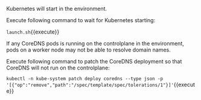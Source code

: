 Kubernetes will start in the environment.

Execute following command to wait for Kubernetes starting:

`launch.sh`{{execute}}

If any CoreDNS pods is running on the controlplane in the environment, pods on a worker node may not be able to resolve domain names.

Execute following command to patch the CoreDNS deployment so that CoreDNS will not run on the controlplane:

`kubectl -n kube-system patch deploy coredns --type json -p '[{"op":"remove","path":"/spec/template/spec/tolerations/1"}]'`{{execute}}

